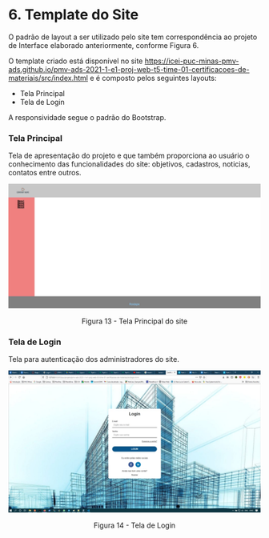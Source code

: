 #
# 6. Template do Site

O padrão de layout a ser utilizado pelo site tem correspondência ao projeto de Interface elaborado anteriormente, conforme Figura 6.

O template criado está disponível no site https://icei-puc-minas-pmv-ads.github.io/pmv-ads-2021-1-e1-proj-web-t5-time-01-certificacoes-de-materiais/src/index.html e é composto pelos seguintes layouts:

- Tela Principal
- Tela de Login

A responsividade segue o padrão do Bootstrap.

### Tela Principal

Tela de apresentação do projeto e que também proporciona ao usuário o conhecimento das funcionalidades do site: objetivos, cadastros, noticias, contatos entre outros.

![Tela Principal](img/Inicial2.jpeg)
<center>Figura 13 - Tela Principal do site</center>


### Tela de Login

Tela para autenticação dos administradores do site.

![Login](img/Login.jpg)
<center>Figura 14 - Tela de Login</center>
